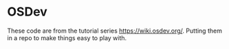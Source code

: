OSDev
====

These code are from the tutorial series https://wiki.osdev.org/. Putting them in a repo to make things easy to play with.
